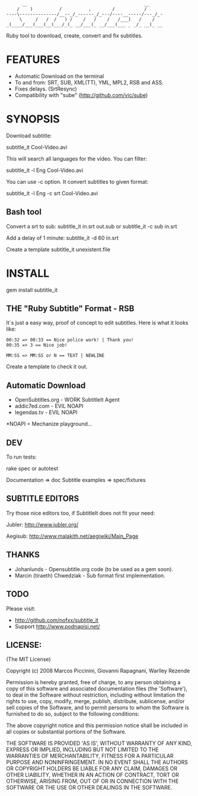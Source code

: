           __                                            __
        /    )          /          ,        /           /
    ----\--------------/__--_/_------_/_---/----__-----/---_/_-
         \     /   /  /   ) /    /   /    /   /___)   /    /
    _(____/___(___(__(___/_(_ __/___(_ __/___(___ _ _/_ __(_ __


Ruby tool to download, create, convert and fix subtitles.


# FEATURES

* Automatic Download on the terminal
* To and from: SRT, SUB, XML(TT), YML, MPL2, RSB and ASS.
* Fixes delays. (SrtResync)
* Compatibility with "sube" (http://github.com/vic/sube)


# SYNOPSIS

Download subtitle:

  subtitle_it Cool-Video.avi

This will search all languages for the video. You can filter:

  subtitle_it -l Eng Cool-Video.avi

You can use -c option. It convert subtitles to given format:

  subtitle_it -l Eng -c srt Cool-Video.avi

## Bash tool

Convert a srt to sub:
  subtitle_it in.srt out.sub
  or
  subtitle_it -c sub in.srt

Add a delay of 1 minute:
  subtitle_it -d 60 in.srt

Create a template
  subtitle_it unexistent.file


# INSTALL

 gem install subtitle_it


## THE "Ruby Subtitle" Format - RSB

It`s just a easy way, proof of concept to edit subtitles.
Here is what it looks like:

```
00:32 => 00:33 == Nice police work! | Thank you!
00:35 => 3 == Nice job!

MM:SS => MM:SS or N == TEXT | NEWLINE
```

Create a template to check it out.


## Automatic Download

* OpenSubtitles.org   -  WORK SubtitleIt Agent
* addic7ed.com        -  EVIL NOAPI
* legendas.tv         -  EVIL NOAPI


*NOAPI = Mechanize playground...


## DEV

To run tests:

  rake spec or autotest

Documentation => doc
Subtitle examples => spec/fixtures


## SUBTITLE EDITORS

Try those nice editors too, if SubtitleIt does not fit your need:

Jubler: http://www.jubler.org/

Aegisub: http://www.malakith.net/aegiwiki/Main_Page


## THANKS

* Johanlunds - Opensubtitle.org code (to be used as a gem soon).
* Marcin (tiraeth) Chwedziak - Sub format first implementation.


## TODO

Please visit:

* http://github.com/nofxx/subtitle_it
* Support http://www.podnapisi.net/

## LICENSE:

(The MIT License)

Copyright (c) 2008 Marcos Piccinini, Giovanni Rapagnani, Warlley Rezende


Permission is hereby granted, free of charge, to any person obtaining
a copy of this software and associated documentation files (the
'Software'), to deal in the Software without restriction, including
without limitation the rights to use, copy, modify, merge, publish,
distribute, sublicense, and/or sell copies of the Software, and to
permit persons to whom the Software is furnished to do so, subject to
the following conditions:

The above copyright notice and this permission notice shall be
included in all copies or substantial portions of the Software.

THE SOFTWARE IS PROVIDED 'AS IS', WITHOUT WARRANTY OF ANY KIND,
EXPRESS OR IMPLIED, INCLUDING BUT NOT LIMITED TO THE WARRANTIES OF
MERCHANTABILITY, FITNESS FOR A PARTICULAR PURPOSE AND NONINFRINGEMENT.
IN NO EVENT SHALL THE AUTHORS OR COPYRIGHT HOLDERS BE LIABLE FOR ANY
CLAIM, DAMAGES OR OTHER LIABILITY, WHETHER IN AN ACTION OF CONTRACT,
TORT OR OTHERWISE, ARISING FROM, OUT OF OR IN CONNECTION WITH THE
SOFTWARE OR THE USE OR OTHER DEALINGS IN THE SOFTWARE.

